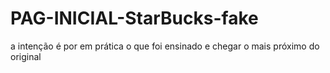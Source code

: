 # PAG-INICIAL-StarBucks-fake
a intenção é por em prática o que foi ensinado e chegar o mais próximo do original
